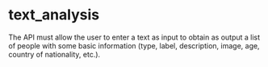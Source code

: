 # text_analysis

The API must allow the user to enter a text as input to obtain as output a list of people with some basic information (type, label, description, image, age, country of nationality, etc.).
